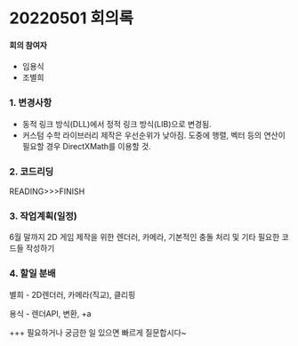 # 20220501 회의록

#### 회의 참여자

* 임용식
* 조별희

### 1. 변경사항

* 동적 링크 방식(DLL)에서 정적 링크 방식(LIB)으로 변경됨.
* 커스텀 수학 라이브러리 제작은 우선순위가 낮아짐. 도중에 행렬, 벡터 등의 연산이 필요할 경우 DirectXMath를 이용할 것.

### 2. 코드리딩

READING>>>FINISH

### 3. 작업계획(일정)

6월 말까지 2D 게임 제작을 위한 렌더러, 카메라, 기본적인 충돌 처리 및 기타 필요한 코드들 작성하기

### 4. 할일 분배

별희 - 2D렌더러, 카메라(직교), 클리핑

용식 - 렌더API, 변환, +a



+++ 필요하거나 궁금한 일 있으면 빠르게 질문합시다~